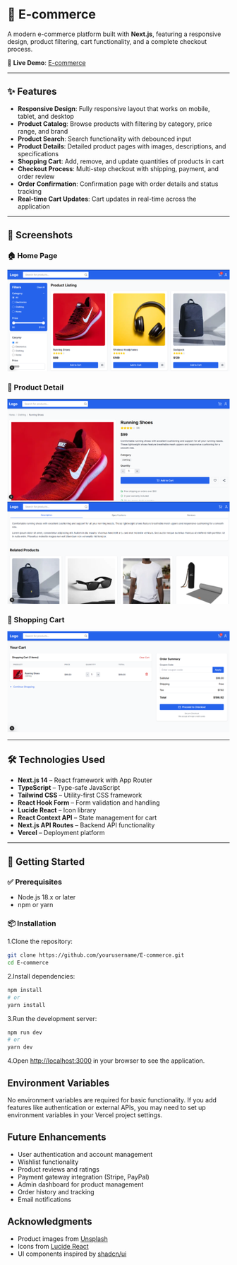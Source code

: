 # 🛒 E-commerce

A modern e-commerce platform built with **Next.js**, featuring a responsive design, product filtering, cart functionality, and a complete checkout process.

🔗 **Live Demo**: [E-commerce](https://e-commerce-kc0j8cnou-shashank-s-projects-579193ba.vercel.app)

---

## ✨ Features

- **Responsive Design**: Fully responsive layout that works on mobile, tablet, and desktop
- **Product Catalog**: Browse products with filtering by category, price range, and brand
- **Product Search**: Search functionality with debounced input
- **Product Details**: Detailed product pages with images, descriptions, and specifications
- **Shopping Cart**: Add, remove, and update quantities of products in cart
- **Checkout Process**: Multi-step checkout with shipping, payment, and order review
- **Order Confirmation**: Confirmation page with order details and status tracking
- **Real-time Cart Updates**: Cart updates in real-time across the application

---

## 📸 Screenshots

### 🏠 Home Page  
![Home Page](./public/screenshots/Home.png)

### 📄 Product Detail  
![Product Detail](./public/screenshots/product-detail(1).png)
![Product Detail](./public/screenshots/product-detail(2).png)

### 🛒 Shopping Cart  
![Shopping Cart](./public/screenshots/cart.png)

---

## 🛠 Technologies Used

- **Next.js 14** – React framework with App Router
- **TypeScript** – Type-safe JavaScript
- **Tailwind CSS** – Utility-first CSS framework
- **React Hook Form** – Form validation and handling
- **Lucide React** – Icon library
- **React Context API** – State management for cart
- **Next.js API Routes** – Backend API functionality
- **Vercel** – Deployment platform

---

## 🚀 Getting Started

### ✅ Prerequisites

- Node.js 18.x or later
- npm or yarn

### 📦 Installation

1.Clone the repository:

```bash
git clone https://github.com/yourusername/E-commerce.git
cd E-commerce
```

2.Install dependencies:
```bash
npm install
# or
yarn install
```

3.Run the development server:
```bash
npm run dev
# or
yarn dev
```
4.Open [http://localhost:3000](http://localhost:3000) in your browser to see the application.

## Environment Variables

No environment variables are required for basic functionality. If you add features like authentication or external APIs, you may need to set up environment variables in your Vercel project settings.

## Future Enhancements

- User authentication and account management
- Wishlist functionality
- Product reviews and ratings
- Payment gateway integration (Stripe, PayPal)
- Admin dashboard for product management
- Order history and tracking
- Email notifications

## Acknowledgments

- Product images from [Unsplash](https://unsplash.com)
- Icons from [Lucide React](https://lucide.dev)
- UI components inspired by [shadcn/ui](https://ui.shadcn.com)
```
